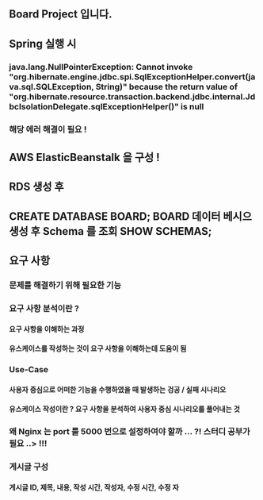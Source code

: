 ## Board Project 입니다.

## Spring 실행 시
### java.lang.NullPointerException: Cannot invoke "org.hibernate.engine.jdbc.spi.SqlExceptionHelper.convert(java.sql.SQLException, String)" because the return value of "org.hibernate.resource.transaction.backend.jdbc.internal.JdbcIsolationDelegate.sqlExceptionHelper()" is null
### 해당 에러 해결이 필요 !

## AWS ElasticBeanstalk 을 구성 !

## RDS 생성 후
## CREATE DATABASE BOARD; BOARD 데이터 베시으 생성 후 Schema 를 조회 SHOW SCHEMAS;

## 요구 사항
### 문제를 해결하기 위해 필요한 기능
### 요구 사항 분석이란 ?
#### 요구 사항을 이해하는 과정
#### 유스케이스를 작성하는 것이 요구 사항을 이해하는데 도움이 됨

### Use-Case
#### 사용자 중심으로 어떠한 기능을 수행하였을 때 발생하는 겅공 / 실패 시나리오
#### 유스케이스 작성이란 ? 요구 사항을 분석하여 사용자 중심 시나리오를 풀어내는 것

### 왜 Nginx 는 port 를 5000 번으로 설정하여야 할까 ... ?! 스터디 공부가 필요 ..> !!!

### 게시글 구성
#### 게시글 ID, 제목, 내용, 작성 시간, 작성자, 수정 시간, 수정 자
